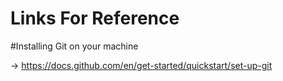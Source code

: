 # Links For Reference

#Installing Git on your machine

-> https://docs.github.com/en/get-started/quickstart/set-up-git


